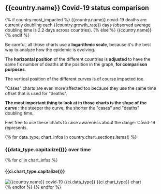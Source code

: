 ## {{country.name}} Covid-19 status comparison 
{% if country.most_impacted %}
{{country.name}} covid-19 deaths are currently doubling each {{country.growth_rate}} days (observed average doubling time is 2.2 days across countries).
{% else %}
{{country.name}}
{% endif %}


Be careful, all those charts use a **logarithmic scale**, because it's the best way to analyze how the epidemic is evolving.
 
The **horizontal position** of the different countries is **adjusted** to have the same fix number of deaths at the position in the graph, **for comparison purposes**.

The vertical position of the different curves is of course impacted too.

"Cases" charts are even more affected too because they use the same time offset that is used for "deaths".

**The most important thing to look at in those charts is the slope of the curve** : the steeper the curve, the shorter the "cases" and "deaths" doubling time.

Feel free to use these charts to raise awareness about the danger Covid-19 represents. 


{% for data_type, chart_infos in country.chart_sections.items() %} 
### {{data_type.capitalize()}} over time
{% for ci in chart_infos %} 
#### {{ci.chart_type.capitalize()}}
![{{country.name}} covid-19 {{ci.data_type}} {{ci.chart_type}} chart]({{url_prefix}}_deaths.{{ci.chart_suffix}} "{{country.name}} covid-19 {{ci.data_type}} {{ci.chart_type}} chart")   
{% endfor %}
{% endfor %}
